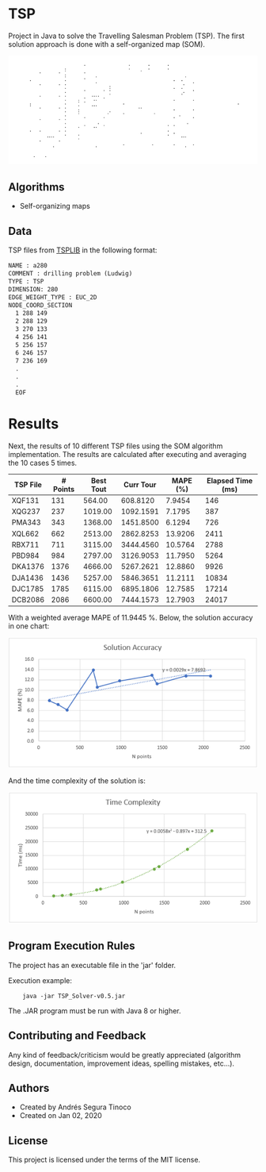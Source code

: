 # TSP
Project in Java to solve the Travelling Salesman Problem (TSP). The first solution approach is done with a self-organized map (SOM).

![som-xqf131 solution](https://raw.githubusercontent.com/ansegura7/TSP/master/images/som-xqf131.gif)

## Algorithms
- Self-organizing maps

## Data
TSP files from <a href="http://elib.zib.de/pub/mp-testdata/tsp/tsplib/tsp/index.html" target="_blank">TSPLIB</a> in the following format:

```
NAME : a280
COMMENT : drilling problem (Ludwig)
TYPE : TSP
DIMENSION: 280
EDGE_WEIGHT_TYPE : EUC_2D
NODE_COORD_SECTION
  1 288 149
  2 288 129
  3 270 133
  4 256 141
  5 256 157
  6 246 157
  7 236 169
  .
  .
  .
  EOF
```

# Results
Next, the results of 10 different TSP files using the SOM algorithm implementation. The results are calculated after executing and averaging the 10 cases 5 times.

| TSP File | # Points | Best Tout | Curr Tour | MAPE (%) | Elapsed Time (ms) |
| -- | -- | -- | -- | -- | -- |
| XQF131  | 131  |  564.00 | 608.8120  | 7.9454  |   146 |
| XQG237  | 237  | 1019.00 | 1092.1591 | 7.1795  |   387 |
| PMA343  | 343  | 1368.00 | 1451.8500 | 6.1294  |   726 |
| XQL662  | 662  | 2513.00 | 2862.8253 | 13.9206 |  2411 |
| RBX711  | 711  | 3115.00 | 3444.4560 | 10.5764 |  2788 |
| PBD984  | 984  | 2797.00 | 3126.9053 | 11.7950 |  5264 |
| DKA1376 | 1376 | 4666.00 | 5267.2621 | 12.8860 |  9926 |
| DJA1436 | 1436 | 5257.00 | 5846.3651 | 11.2111 | 10834 |
| DJC1785 | 1785 | 6115.00 | 6895.1806 | 12.7585 | 17214 |
| DCB2086 | 2086 | 6600.00 | 7444.1573 | 12.7903 | 24017 |

With a weighted average MAPE of 11.9445 %. Below, the solution accuracy in one chart:

![solution accuracy](https://raw.githubusercontent.com/ansegura7/TSP/master/images/results1.PNG)

And the time complexity of the solution is:

![time complexity](https://raw.githubusercontent.com/ansegura7/TSP/master/images/results2.PNG)

## Program Execution Rules
The project has an executable file in the 'jar' folder.

Execution example:
``` console
    java -jar TSP_Solver-v0.5.jar
```
The .JAR program must be run with Java 8 or higher.

## Contributing and Feedback
Any kind of feedback/criticism would be greatly appreciated (algorithm design, documentation, improvement ideas, spelling mistakes, etc...).

## Authors
- Created by Andrés Segura Tinoco
- Created on Jan 02, 2020

## License
This project is licensed under the terms of the MIT license.
